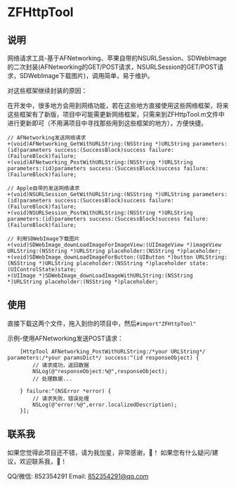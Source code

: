 # ZFHttpTool
## 说明
网络请求工具-基于AFNetworking、苹果自带的NSURLSession、SDWebImage的二次封装(AFNetworking的GET/POST请求，NSURLSession的GET/POST请求，SDWebImage下载图片)，调用简单，易于维护。

对这些框架继续封装的原因：

在开发中，很多地方会用到网络功能，若在这些地方直接使用这些网络框架，将来这些框架有了新版，项目中可能需更新网络框架，只需来到ZFHttpTool.m文件中进行更新即可（不用满项目中寻找那些用到这些框架的地方），方便快捷。

```
// AFNetworking发送网络请求
+(void)AFNetworking_GetWithURLString:(NSString *)URLString parameters:(id)parameters success:(SuccessBlock)success failure:(FailureBlock)failure;
+(void)AFNetworking_PostWithURLString:(NSString *)URLString parameters:(id)parameters success:(SuccessBlock)success failure:(FailureBlock)failure;

// Apple自带的发送网络请求
+(void)NSURLSession_GetWithURLString:(NSString *)URLString parameters:(id)parameters success:(SuccessBlock)success failure:(FailureBlock)failure;
+(void)NSURLSession_PostWithURLString:(NSString *)URLString parameters:(id)parameters success:(SuccessBlock)success failure:(FailureBlock)failure;

// 利用SDWebImage下载图片
+(void)SDWebImage_downLoadImageForImageView:(UIImageView *)imageView URLString:(NSString *)URLString placeholder:(NSString *)placeholder;
+(void)SDWebImage_downLoadImageForButton:(UIButton *)button URLString:(NSString *)URLString placeholder:(NSString *)placeholder state:(UIControlState)state;
+(UIImage *)SDWebImage_downLoadImageWithURLString:(NSString *)URLString placeholder:(NSString *)placeholder;
```
## 使用
直接下载这两个文件，拖入到你的项目中，然后`#import"ZFHttpTool"`

示例-使用AFNetworking发送POST请求：
```    
    [HttpTool AFNetworking_PostWithURLString:/*your URLString*/ parameters:/*your paramsDict*/ success:^(id responseObject) {
        // 请求成功，返回数据
        NSLog(@"responseObject:%@",responseObject);
        // 处理数据...
        
    } failure:^(NSError *error) {
        // 请求失败，错误处理
        NSLog(@"error:%@",error.localizedDescription);
    }];
```

## 联系我
如果您觉得此项目还不错，请为我加星，非常感谢，🙏！ 如果您有什么疑问/建议，欢迎联系我，🙏！

QQ/微信: 852354291    Email: 852354291@qq.com

